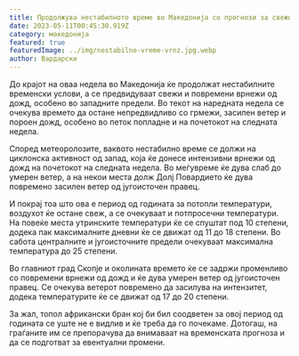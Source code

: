 ```yaml
---
title: Продолжува нестабилното време во Македонија со прогнози за свежи врнежи од дожд
date: 2023-05-11T00:45:30.919Z
category: македонија
featured: true
featuredImage: ../img/nestabilno-vreme-vrnz.jpg.webp
author: Вардарски
---
```

До крајот на оваа недела во Македонија ќе продолжат нестабилните временски услови, а се предвидуваат свежи и повремени врнежи од дожд, особено во западните предели. Во текот на наредната недела се очекува времето да остане непредвидливо со грмежи, засилен ветер и пороен дожд, особено во петок попладне и на почетокот на следната недела.

Според метеоролозите, ваквото нестабилно време се должи на циклонска активност од запад, која ќе донесе интензивни врнежи од дожд на почетокот на следната недела. Во меѓувреме ќе дува слаб до умерен ветер, а на некои места долж Долј Повардието ќе дува повремено засилен ветер од југоисточен правец.

И покрај тоа што ова е период од годината за потопли температури, воздухот ќе остане свеж, а се очекуваат и потпросечни температури. На повеќе места утринските температури ќе се спуштат под 10 степени, додека пак максималните дневни ќе се движат од 11 до 18 степени. Во сабота централните и југоисточните предели очекуваат максимална температура до 25 степени.

Во главниот град Скопје и околината времето ќе се задржи променливо со повремени врнежи од дожд и ќе дува умерен ветер од југоисточен правец. Се очекува ветерот повремено да засилува на интензитет, додека температурите ќе се движат од 17 до 20 степени.

За жал, топол африкански бран кој би бил соодветен за овој период од годината се уште не е видлив и ќе треба да го почекаме. Дотогаш, на граѓаните им се препорачува да внимаваат на временската прогноза и да се подготват за евентуални промени.
